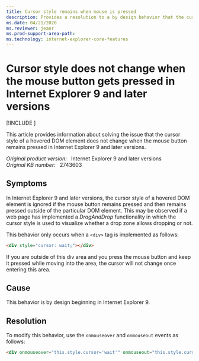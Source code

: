 ```yaml
---
title: Cursor style remains when mouse is pressed
description: Provides a resolution to a by design behavior that the cursor style not changing when the mouse button remains pressed in Internet Explorer 9 and later versions.
ms.date: 04/21/2020
ms.reviewer: jeanr
ms.prod-support-area-path: 
ms.technology: internet-explorer-core-features
---
```

# Cursor style does not change when the mouse button gets pressed in Internet Explorer 9 and later versions

[!INCLUDE [](../includes/browsers-important.md)]

This article provides information about solving the issue that the cursor style of a hovered DOM element does not change when the mouse button remains pressed in Internet Explorer 9 and later versions.

_Original product version:_ &nbsp; Internet Explorer 9 and later versions  
_Original KB number:_ &nbsp; 2743603

## Symptoms

In Internet Explorer 9 and later versions, the cursor style of a hovered DOM element is ignored if the mouse button remains pressed and then remains pressed outside of the particular DOM element. This may be observed if a web page has implemented a *DragAndDrop* functionality in which the cursor style is used to visualize whether a drop zone allows dropping or not.

This behavior only occurs when a `<div>` tag is implemented as follows:

```html
<div style="cursor: wait;"></div>
```

If you are outside of this div area and you press the mouse button and keep it pressed while moving into the area, the cursor will not change once entering this area.

## Cause

This behavior is by design beginning in Internet Explorer 9.

## Resolution

To modify this behavior, use the `onmouseover` and `onmouseout` events as follows:

```html
<div onmouseover="this.style.cursor='wait'" onmouseout="this.style.cursor='pointer'" ></div>
```
